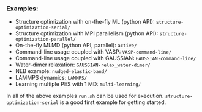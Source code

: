 ### Examples:
* Structure optimization with on-the-fly ML (python API): `structure-optimization-serial/`
* Structure optimization with MPI parallelism (python API): `structure-optimization-parallel/`
* On-the-fly MLMD (python API, parallel): `active/`
* Command-line usage coupled with VASP: `VASP-command-line/`
* Command-line usage coupled with GAUSSIAN: `GAUSSIAN-command-line/`
* Water-dimer relaxation: `GAUSSIAN-relax_water-dimer/`
* NEB example: `nudged-elastic-band/`
* LAMMPS dynamics: `LAMMPS/`
* Learning multiple PES with 1 MD: `multi-learning/`

In all of the above examples `run.sh` can be used for execution.
`structure-optimization-serial` is a good first example for getting started.

